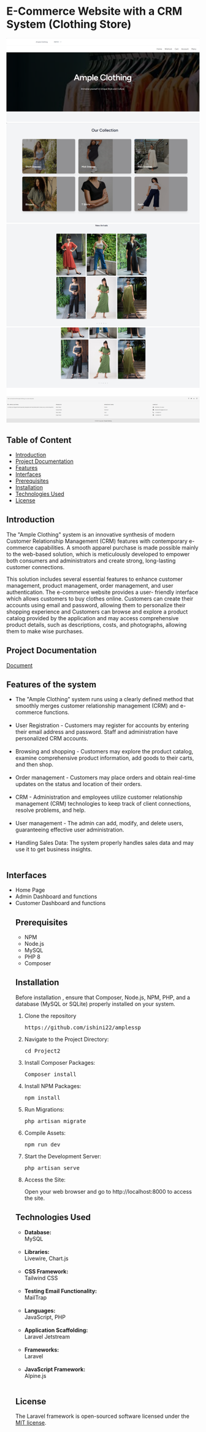
# E-Commerce Website with a CRM System (Clothing Store)

![img1](https://github.com/ishini22/amplessp/blob/main/imagesnew/img1.png)
![img2](https://github.com/ishini22/amplessp/blob/main/imagesnew/img8.png)
![img3](https://github.com/ishini22/amplessp/blob/main/imagesnew/img9.png)
![img4](https://github.com/ishini22/amplessp/blob/main/imagesnew/img10.png)
## Table of Content

- [Introduction](Introduction)
- [Project Documentation](Project-Documentation)
- [Features](Features)
- [Interfaces](Interfaces)
- [Prerequisites](Prerequisites)
- [Installation](Installation)
- [Technologies Used](Technologies-Used)
- [License](License)


## Introduction

The "Ample Clothing" system is an innovative synthesis of modern Customer Relationship Management (CRM) features with contemporary e-commerce capabilities. A smooth apparel purchase is made possible mainly to the web-based solution, which is meticulously developed to empower both consumers and administrators and create strong, long-lasting customer connections.

This solution includes several essential features to enhance customer management, product management, order management, and user authentication. The e-commerce website provides a user- friendly interface which allows customers to buy clothes online. Customers can create their accounts using email and password, allowing them to personalize their shopping experience and Customers can browse and explore a product catalog provided by the application and may access comprehensive product details, such as descriptions, costs, and photographs, allowing them to make wise purchases.

## Project Documentation

[Document](https://github.com/ishini22/amplessp/blob/main/CB008524%20SSP%20-%202.pdf)

## Features of the system

<ul> 
  <li>The "Ample Clothing" system runs using a clearly defined method that smoothly merges customer relationship management (CRM) and e-commerce functions.</li> <br>

<li>User Registration - Customers may register for accounts by entering their email address and password. Staff and administration have personalized CRM accounts.</li> <br>

<li>Browsing and shopping - Customers may explore the product catalog, examine comprehensive product information, add goods to their carts, and then shop.</li> <br>

<li>Order management - Customers may place orders and obtain real-time updates on the status and location of their orders.</li> <br>

<li> CRM - Administration and employees utilize customer relationship management (CRM) technologies to keep track of client connections, resolve problems, and help.</li> <br>

<li> User management - The admin can add, modify, and delete users, guaranteeing effective user administration.</li> <br>

<li> Handling Sales Data: The system properly handles sales data and may use it to get business insights.</li> <br>
</ul>




## Interfaces
<ul>
  <li>Home Page</li>
  <li>Admin Dashboard and functions</li>
  <li>Customer Dashboard and functions</li>
  
## Prerequisites
<ul>
<li>NPM</li>
<li>Node.js</li>
<li>MySQL</li>
<li>PHP 8</li>
<li>Composer</li>
</ul>

## Installation
 Before installation , ensure that Composer, Node.js, NPM, PHP, and a database (MySQL or SQLite) properly installed on your system.

<ol><li>Clone the repository
<div class="highlight highlight-source-shell notranslate position-relative overflow-auto" dir="auto" data-snippet-clipboard-copy-content="https://github.com/ishini22/amplessp.git"><pre>https://github.com/ishini22/amplessp</pre></div></li>

<li>Navigate to the Project Directory:
<div class="highlight highlight-source-shell notranslate position-relative overflow-auto" dir="auto" data-snippet-clipboard-copy-content="Project2"><pre>cd Project2</pre></div></li>

<li>Install Composer Packages:
<div class="highlight highlight-source-shell notranslate position-relative overflow-auto" dir="auto" data-snippet-clipboard-copy-content="Composer install"><pre>Composer install</pre></div></li>

<li>Install NPM Packages:
<div class="highlight highlight-source-shell notranslate position-relative overflow-auto" dir="auto" data-snippet-clipboard-copy-content="npm install"><pre>npm install</pre></div></li>

<li>Run Migrations:
<div class="highlight highlight-source-shell notranslate position-relative overflow-auto" dir="auto" data-snippet-clipboard-copy-content="php artisan migrate"><pre>php artisan migrate</pre></div></li>

<li>Compile Assets:
<div class="highlight highlight-source-shell notranslate position-relative overflow-auto" dir="auto" data-snippet-clipboard-copy-content="npm run dev"><pre>npm run dev</pre></div></li>

<li>Start the Development Server:
<div class="highlight highlight-source-shell notranslate position-relative overflow-auto" dir="auto" data-snippet-clipboard-copy-content="php artisan serve"><pre>php artisan serve</pre></div></li>

<li>Access the Site:

Open your web browser and go to http://localhost:8000 to access the site.</li>
</ol>

## Technologies Used

<ul>
        <li><strong>Database:</strong> <br> MySQL</li> <br>
        <li><strong>Libraries:</strong> <br> Livewire, Chart.js</li> <br>
        <li><strong>CSS Framework:</strong> <br> Tailwind CSS</li> <br>
        <li><strong>Testing Email Functionality:</strong> <br> MailTrap</li> <br>
        <li><strong>Languages:</strong> <br> JavaScript, PHP</li> <br>
        <li><strong>Application Scaffolding:</strong> <br> Laravel Jetstream</li> <br>
        <li><strong>Frameworks:</strong> <br> Laravel</li> <br>
        <li><strong>JavaScript Framework:</strong> <br> Alpine.js</li> <br>
    </ul>
    
## License

The Laravel framework is open-sourced software licensed under the [MIT license](https://opensource.org/licenses/MIT).

